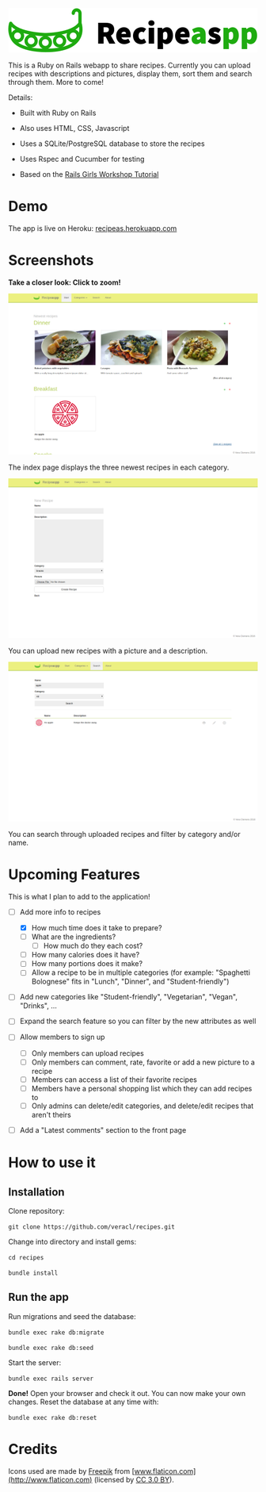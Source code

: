 ![Logo](/app/assets/images/logo.png?raw=true "Logo")

This is a Ruby on Rails webapp to share recipes. Currently you can upload recipes with descriptions and pictures, display them, sort them and search through them. More to come!

Details:

* Built with Ruby on Rails

* Also uses HTML, CSS, Javascript

* Uses a SQLite/PostgreSQL database to store the recipes

* Uses Rspec and Cucumber for testing

* Based on the [Rails Girls Workshop Tutorial](http://guides.railsgirls.com/app)

# Demo

The app is live on Heroku: [recipeas.herokuapp.com](http://recipeas.herokuapp.com)

# Screenshots

**Take a closer look: Click to zoom!**

![Screenshot](/app/assets/images/screenshot_index.png?raw=true "Screenshot of the index page")

The index page displays the three newest recipes in each category.

![Screenshot](/app/assets/images/screenshot_new_recipe.png?raw=true "Screenshot of the New Recipe page")

You can upload new recipes with a picture and a description.

![Screenshot](/app/assets/images/screenshot_search.png?raw=true "Screenshot of the search page")

You can search through uploaded recipes and filter by category and/or name.

# Upcoming Features

This is what I plan to add to the application!

- [ ] Add more info to recipes
    - [x] How much time does it take to prepare?
    - [ ] What are the ingredients?
      - [ ] How much do they each cost?
    - [ ] How many calories does it have?
    - [ ] How many portions does it make?
    - [ ] Allow a recipe to be in multiple categories (for example: "Spaghetti Bolognese" fits in "Lunch", "Dinner", and "Student-friendly")

- [ ] Add new categories like "Student-friendly", "Vegetarian", "Vegan", "Drinks", ...

- [ ] Expand the search feature so you can filter by the new attributes as well

- [ ] Allow members to sign up
    - [ ] Only members can upload recipes
    - [ ] Only members can comment, rate, favorite or add a new picture to a recipe
    - [ ] Members can access a list of their favorite recipes
    - [ ] Members have a personal shopping list which they can add recipes to
    - [ ] Only admins can delete/edit categories, and delete/edit recipes that aren't theirs

- [ ] Add a "Latest comments" section to the front page

# How to use it

## Installation

Clone repository:

`git clone https://github.com/veracl/recipes.git`

Change into directory and install gems:

`cd recipes`

`bundle install`

## Run the app

Run migrations and seed the database:

`bundle exec rake db:migrate`

`bundle exec rake db:seed`

Start the server:

`bundle exec rails server`

**Done!** Open your browser and check it out. You can now make your own changes. Reset the database at any time with:

`bundle exec rake db:reset`

# Credits

Icons used are made by [Freepik](http://www.freepik.com) from [www.flaticon.com](http://www.flaticon.com) (licensed by [CC 3.0 BY](http://creativecommons.org/licenses/by/3.0/)).
